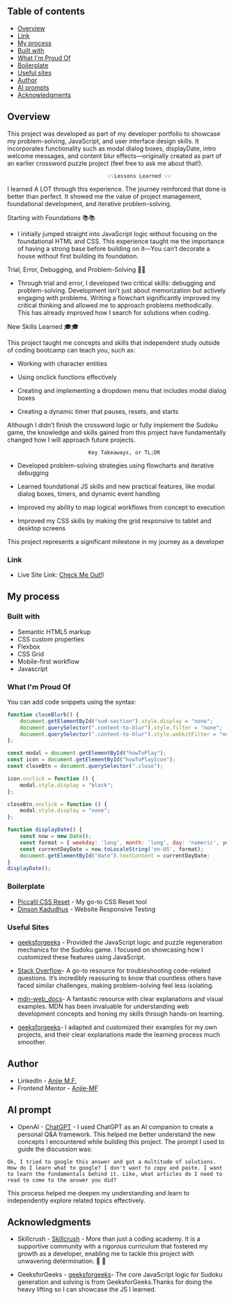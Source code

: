## Table of contents

- [Overview](#overview)
- [Link](#link)
- [My process](#my-process)
- [Built with](#built-with)
- [What I'm Proud Of](#what-I'm-Proud-Of)
- [Boilerplate](#boilerplate)
- [Useful sites](#useful-sites)
- [Author](#author)
- [AI prompts ](#ai-prompts)
- [Acknowledgments](#acknowledgments)


## Overview
This project was developed as part of my developer portfolio to showcase my problem-solving, JavaScript, and user interface design skills. It incorporates functionality such as modal dialog boxes, displayDate, intro welcome messages, and content blur effects—originally created as part of an earlier crossword puzzle project (feel free to ask me about that!).

                                    💡💡Lessons Learned 💡💡

 I learned A LOT through this experience. The journey reinforced that done is better than perfect. It showed me the value of project management, foundational development, and iterative problem-solving.

Starting with Foundations 📚📚

* I initially jumped straight into JavaScript logic without focusing on the foundational HTML and CSS. This experience taught me the importance of having a strong base before building on it—You can’t decorate a house without first building its foundation.

Trial, Error, Debugging, and Problem-Solving 🤔🤔

* Through trial and error, I developed two critical skills: debugging and problem-solving. Development isn’t just about memorization but actively engaging with problems. Writing a flowchart significantly improved my critical thinking and allowed me to approach problems methodically. This has already improved how I search for solutions when coding.

New Skills Learned 🎓🎓

This project taught me concepts and skills that independent study outside of coding bootcamp can teach you, such as:

* Working with character entities

* Using onclick functions effectively

* Creating and implementing a dropdown menu that includes modal dialog boxes

* Creating a dynamic timer that pauses, resets, and starts

Although I didn’t finish the crossword logic or fully implement the Sudoku game, the knowledge and skills gained from this project have fundamentally changed how I will approach future projects.

                              Key Takeaways, or TL;DR

* Developed problem-solving strategies using flowcharts and iterative debugging

* Learned foundational JS skills and new practical features, like modal dialog boxes, timers, and dynamic event handling

* Improved my ability to map logical workflows from concept to execution

* Improved my CSS skills by making the grid responsive to tablet and desktop screens

This project represents a significant milestone in my journey as a developer

### Link

- Live Site Link: [Check Me Out!](https://anjie-mf.github.io/sudokuShowcase/))

## My process

### Built with

- Semantic HTML5 markup
- CSS custom properties
- Flexbox
- CSS Grid
- Mobile-first workflow
- Javascript

### What I'm Proud Of

You can add code snippets using the syntax:

```js
function closeBlurb() {
    document.getElementById("sud-section").style.display = "none";
    document.querySelector(".content-to-blur").style.filter = "none";
    document.querySelector(".content-to-blur").style.webkitFilter = "none";
};
```
```js
const modal = document.getElementById("howToPlay");
const icon = document.getElementById("howToPlayIcon");
const closeBtn = document.querySelector(".close");

icon.onclick = function () {
    modal.style.display = "block";
};

closeBtn.onclick = function () {
    modal.style.display = "none";
};
```
```js
function displayDate() {
    const now = new Date();
    const format = { weekday: 'long', month: 'long', day: 'numeric', year: 'numeric' };
    const currentDayDate = now.toLocaleString('en-US', format);
    document.getElementById("date").textContent = currentDayDate;
}
displayDate();
```

### Boilerplate

- [Piccalil CSS Reset](https://piccalil.li/blog/a-more-modern-css-reset/) - My go-to CSS Reset tool
- [Dinson Kadudhus](https://responsivetesttool.com/) - Website Responsive Testing

### Useful Sites

- [geeksforgeeks](https://www.geeksforgeeks.org/create-a-sudoku-puzzle-using-html-css-javascript/) - Provided the JavaScript logic and puzzle regeneration mechanics for the Sudoku game. I focused on showcasing how I customized these features using JavaScript.

- [Stack Overflow](https://stackoverflow.com/)- A go-to resource for troubleshooting code-related questions. It’s incredibly reassuring to know that countless others have faced similar challenges, making problem-solving feel less isolating.

- [mdn-web_docs](https://developer.mozilla.org/en-US/)- A fantastic resource with clear explanations and visual examples. MDN has been invaluable for understanding web development concepts and honing my skills through hands-on learning.

- [geeksforgeeks](https://www.geeksforgeeks.org/)-  I adapted and customized their examples for my own projects, and their clear explanations made the learning process much smoother.



## Author

- LinkedIn - [Anjie M.F.](https://www.linkedin.com/in/anjiemay23/)
- Frontend Mentor - [Anjie-MF](https://www.frontendmentor.io/profile/Anjie-MF)


## AI prompt

- OpenAI - [ChatGPT](chat.openai.com) - I used ChatGPT as an AI companion to create a personal Q&A framework. This helped me better understand the new concepts I encountered while building this project. The prompt I used to guide the discussion was:

```Ok, I tried to google this answer and got a multitude of solutions. How do I learn what to google? I don't want to copy and paste. I want to learn the fundamentals behind it. Like, what articles do I need to read to come to the answer you did?```

This process helped me deepen my understanding and learn to independently explore related topics effectively.

## Acknowledgments

- Skillcrush -  [Skillcrush](https://www.skillcrush.com) - More than just a coding academy. It is a supportive community with a rigorous curriculum that fostered my growth as a developer, enabling me to tackle this project with unwavering determination. 🖤 🖤 

- GeeksforGeeks - [geeksforgeeks]()- The core JavaScript logic for Sudoku generation and solving is from GeeksforGeeks.Thanks for doing the heavy lifting so I can showcase the JS I learned. 
